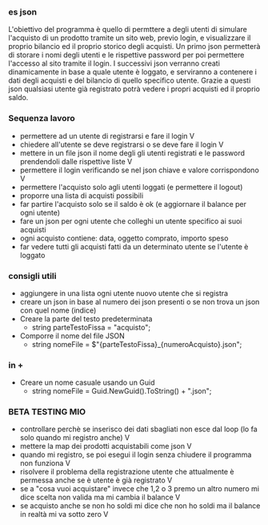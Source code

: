 ### es json

L'obiettivo del programma è quello di permttere a degli utenti di simulare l'acquisto di un prodotto tramite un sito web, previo login, e visualizzare il proprio bilancio ed il proprio storico degli acquisti.
Un primo json permetterà di storare i nomi degli utenti e le rispettive password per poi permettere l'accesso al sito tramite il login.
I successivi json verranno creati dinamicamente in base a quale utente è loggato, e serviranno a contenere i dati degli acquisti e del bilancio di quello specifico utente. Grazie a questi json qualsiasi utente già registrato potrà vedere i propri acquisti ed il proprio saldo.


### Sequenza lavoro
- permettere ad un utente di registrarsi e fare il login    V 
- chiedere all'utente se deve registrarsi o se deve fare il login    V
- mettere in un file json il nome degli gli utenti registrati e le password prendendoli dalle rispettive liste   V
- permettere il login verificando se nel json chiave e valore corrispondono V
- permettere l'acquisto solo agli utenti loggati (e permettere il logout)
- proporre una lista di acquisti possibili
- far partire l'acquisto solo se il saldo è ok (e aggiornare il balance per ogni utente)
- fare un json per ogni utente che colleghi un utente specifico ai suoi acquisti
- ogni acquisto contiene: data, oggetto comprato, importo speso
- far vedere tutti gli acquisti fatti da un determinato utente se l'utente è loggato




### consigli utili
- aggiungere in una lista ogni utente nuovo utente che si registra
- creare un json in base al numero dei json presenti o se non trova un json con quel nome (indice)
-  Creare la parte del testo predeterminata
    -  string parteTestoFissa = "acquisto";
- Comporre il nome del file JSON
    -  string nomeFile = $"{parteTestoFissa}_{numeroAcquisto}.json";



### in +
-  Creare un nome casuale usando un Guid
    - string nomeFile = Guid.NewGuid().ToString() + ".json";


### BETA TESTING MIO

- controllare perchè se inserisco dei dati sbagliati non esce dal loop (lo fa solo quando mi registro anche) V
- mettere la map dei prodotti acquistabili come json   V
- quando mi registro, se poi esegui il login senza chiudere il programma non funziona    V
- risolvere il problema della registrazione utente che attualmente è permessa anche se è utente è già registrato   V
- se a "cosa vuoi acquistare" invece che 1,2 o 3 premo un altro numero mi dice scelta non valida ma mi cambia il balance   V
- se acquisto anche se non ho soldi mi dice che non ho soldi ma il balance in realtà mi va sotto zero    V